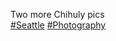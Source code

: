 Two more Chihuly pics  
[\#<span>Seattle</span>](https://social.lol/tags/Seattle) [\#<span>Photography</span>](https://social.lol/tags/Photography)